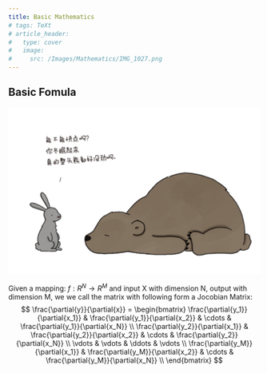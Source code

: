 ```yaml
---
title: Basic Mathematics
# tags: TeXt
# article_header:
#   type: cover
#   image:
#     src: /Images/Mathematics/IMG_1027.png
---
```


## Basic Fomula

![Hi](/Images/Mathematics/IMG_1027.png)

Given a mapping: $f: R^N \rightarrow R^M$ and input X with dimension N, output with dimension M,
we we call the matrix with following form a Jocobian Matrix:
$$
\frac{\partial{y}}{\partial{x}} = \begin{bmatrix}
    \frac{\partial{y_1}}{\partial{x_1}} & \frac{\partial{y_1}}{\partial{x_2}} & \cdots & \frac{\partial{y_1}}{\partial{x_N}} \\
    \frac{\partial{y_2}}{\partial{x_1}} & \frac{\partial{y_2}}{\partial{x_2}} & \cdots & \frac{\partial{y_2}}{\partial{x_N}} \\
    \vdots & \vdots & \ddots & \vdots \\
    \frac{\partial{y_M}}{\partial{x_1}} & \frac{\partial{y_M}}{\partial{x_2}} & \cdots & \frac{\partial{y_M}}{\partial{x_N}} \\
\end{bmatrix}
$$
